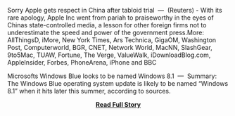 <p>Sorry Apple gets respect in China after tabloid trial  —  (Reuters) - With its rare apology, Apple Inc went from pariah to praiseworthy in the eyes of Chinas state-controlled media, a lesson for other foreign firms not to underestimate the speed and power of the government press.More: AllThingsD, iMore, New York Times, Ars Technica, GigaOM, Washington Post, Computerworld, BGR, CNET, Network World, MacNN, SlashGear, 9to5Mac, TUAW, Fortune, The Verge, ValueWalk, iDownloadBlog.com, AppleInsider, Forbes, PhoneArena, iPhone and BBC
  
 Microsofts Windows Blue looks to be named Windows 8.1  —  Summary: The Windows Blue operating system update is likely to be named “Windows 8.1” when it hits later this summer, according to sources.</p>
<center><p><a href="http://www.techmeme.com/130402/p20#a130402p20" style='padding:25px; font-sze:18px; font-weight: bold;'>Read Full Story</a></p></center>
